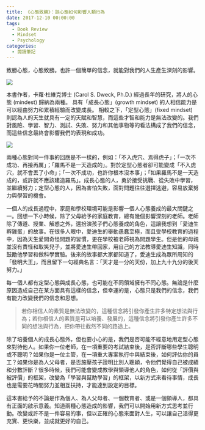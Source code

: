 ```yaml
---
title: 《心態致勝》：談心態如何影響人類行為
date: 2017-12-10 00:00:00
tags:
  - Book Review
  - Mindset
  - Psychology
categories:
  - 閱讀筆記
---
```


致勝心態，心態致勝。也許一個簡單的信念，就能對我們的人生產生深刻的影響。

![](/2017/12/10/book-review-mindset-the-new-psychology-of-success/mindset.jpg)

<!-- more -->

本書作者，卡蘿‧杜維克博士 (Carol S. Dweck, Ph.D.) 經過長年的研究，將人的心態 (mindest) 歸納為兩種。 具有「成長心態」(growth mindset) 的人相信能力是可以經由努力和累積經驗而改變成長。 相較之下，「定型心態」(fixed mindset) 則認為人的天生就具有一定的天賦和智慧，而這些才智和能力是無法改變的。我們對風險、學習、智力、測試、失敗、努力和其他事物等的看法構成了我們的信念，而這些信念最終會影響我們的表現和成功。

![](/2017/12/10/book-review-mindset-the-new-psychology-of-success/two_mindsets.jpg)

兩種心態對同一件事的回應是不一樣的，例如：「不入虎穴、焉得虎子」；「一次不成功、再接再厲」；「羅馬不是一天造成的」。對於定型心態者卻可能變成「不入虎穴，就不會丟了小命」；「一次不成功，也許你根本沒本事」；「如果羅馬不是一天造成的，或許就不應該建造羅馬」。成長心態的人，勇於接受挑戰、從失敗中學習，並繼續努力；定型心態的人，因為害怕失敗，面對問題往往選擇逃避，容易放棄努力與學習的機會。

一個人的成長過程中，家庭和學校環境可能是影響一個人心態養成的最大關鍵之一。回想一下小時候，除了父母給予的家庭教育，總有幾個影響深刻的老師。老師除了傳道、授業、解惑之外，還扮演孩子們心態養成的角色，這讓我想到「愛迪生孵雞蛋」的故事。在很多人眼中，愛迪生的舉動愚蠢至極，而且受學校教育的過程中，因為天生愛問奇怪問題的習慣，更在學校被老師視為問題學生。但是他的母親並沒有責怪和取笑兒子，並將愛迪生帶回家，用自己的方法教導愛迪生知識，同時鼓勵他學習和做科學實驗。後來的故事都大家都知道了，愛迪生成為眾所周知的「發明大王」，而且留下一句經典名言：「天才是一分的天份，加上九十九分的後天努力。」

每一個人都有定型心態與成長心態，也可能在不同領域擁有不同心態。無論是什麼原因造成自己在某方面具有這樣的信念，但幸運的是，心態只是我們的信念，我們有能力改變我們的信念和思想。

> 若你相信人的素質是無法改變的，這種信念將引發你產生許多特定想法與行為；若你相信人的素質是可以培養、發展的，這種信念將引發你產生許多不同的想法與行為，把你帶往截然不同的路途上。

除了培養個人的成長心態外，但也要小心的是，我們是否可能不經意地用定型心態來對待他人。如果你一位老師，在一項重要的考試結束後，是否評斷哪些學生聰明或不聰明？如果你是一位主管，在一項重大專案執行中與結束後，如何評估你的員工？如果你是為人父母者，是否施壓孩子證明比別人聰穎，令他們覺得自己被成績和分數評斷？很多時候，我們可能會變成教學與領導他人的角色，如何從「評價與被評價」的框架，改變為「學習與幫助學習」的框架，以新方式來看待事情，成長也是需要花時間努力並相互扶持，才能達到設定的目標。

這本書給予的不論是作為個人、為人父母者、一個教育者、或是一個領導人，都具有正面的啟示意義。知道兩種心態造成的影響，我們可以開始用新方式思考並行動。改變或許不是一件容易的事，但以正確的心態來面對人生，可以讓自己活得更充實、更快樂，並成就更好的自己。
